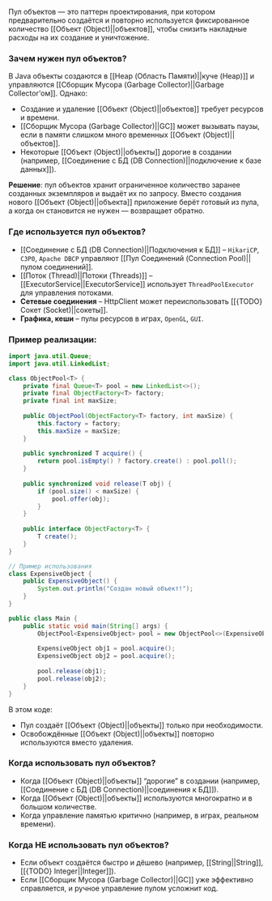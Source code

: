 
Пул объектов — это паттерн проектирования, при котором предварительно создаётся и повторно используется фиксированное количество [[Объект (Object)||объектов]], чтобы снизить накладные расходы на их создание и уничтожение.

### Зачем нужен пул объектов?

В Java объекты создаются в [[Heap (Область Памяти)||куче (Heap)]] и управляются [[Сборщик Мусора (Garbage Collector)||Garbage Collector’ом]]. Однако:

- Создание и удаление [[Объект (Object)||объектов]] требует ресурсов и времени.
- [[Сборщик Мусора (Garbage Collector)||GC]] может вызывать паузы, если в памяти слишком много временных [[Объект (Object)||объектов]].
- Некоторые [[Объект (Object)||объекты]] дорогие в создании (например, [[Соединение с БД (DB Connection)||подключение к базе данных]]).

**Решение**: пул объектов хранит ограниченное количество заранее созданных экземпляров и выдаёт их по запросу. Вместо создания нового [[Объект (Object)||объекта]] приложение берёт готовый из пула, а когда он становится не нужен — возвращает обратно.


### Где используется пул объектов?

- [[Соединение с БД (DB Connection)||Подключения к БД]] – `HikariCP`, `C3P0`, `Apache DBCP` управляют [[Пул Соединений (Connection Pool)||пулом соединений]].
- [[Поток (Thread)||Потоки (Threads)]] – [[ExecutorService||ExecutorService]] использует `ThreadPoolExecutor` для управления потоками.
- **Сетевые соединения** – HttpClient может переиспользовать [[{TODO} Сокет (Socket)||сокеты]].
- **Графика, кеши** – пулы ресурсов в играх, `OpenGL`, `GUI`.


### Пример реализации:

```java
import java.util.Queue;
import java.util.LinkedList;

class ObjectPool<T> {
    private final Queue<T> pool = new LinkedList<>();
    private final ObjectFactory<T> factory;
    private final int maxSize;
	
    public ObjectPool(ObjectFactory<T> factory, int maxSize) {
        this.factory = factory;
        this.maxSize = maxSize;
    }
	
    public synchronized T acquire() {
        return pool.isEmpty() ? factory.create() : pool.poll();
    }
	
    public synchronized void release(T obj) {
        if (pool.size() < maxSize) {
            pool.offer(obj);
        }
    }
	
    public interface ObjectFactory<T> {
        T create();
    }
}

// Пример использования
class ExpensiveObject {
    public ExpensiveObject() {
        System.out.println("Создан новый объект!");
    }
}

public class Main {
    public static void main(String[] args) {
        ObjectPool<ExpensiveObject> pool = new ObjectPool<>(ExpensiveObject::new, 5);
		
        ExpensiveObject obj1 = pool.acquire();
        ExpensiveObject obj2 = pool.acquire();
		
        pool.release(obj1);
        pool.release(obj2);
    }
}
```

В этом коде:

- Пул создаёт [[Объект (Object)||объекты]] только при необходимости.
- Освобождённые [[Объект (Object)||объекты]] повторно используются вместо удаления.


### Когда использовать пул объектов?

- Когда [[Объект (Object)||объекты]] “дорогие” в создании (например, [[Соединение с БД (DB Connection)||соединения к БД]]).
- Когда [[Объект (Object)||объекты]] используются многократно и в большом количестве.
- Когда управление памятью критично (например, в играх, реальном времени).


### Когда НЕ использовать пул объектов?

- Если объект создаётся быстро и дёшево (например, [[String||String]], [[{TODO} Integer||Integer]]).
- Если [[Сборщик Мусора (Garbage Collector)||GC]] уже эффективно справляется, и ручное управление пулом усложнит код.
